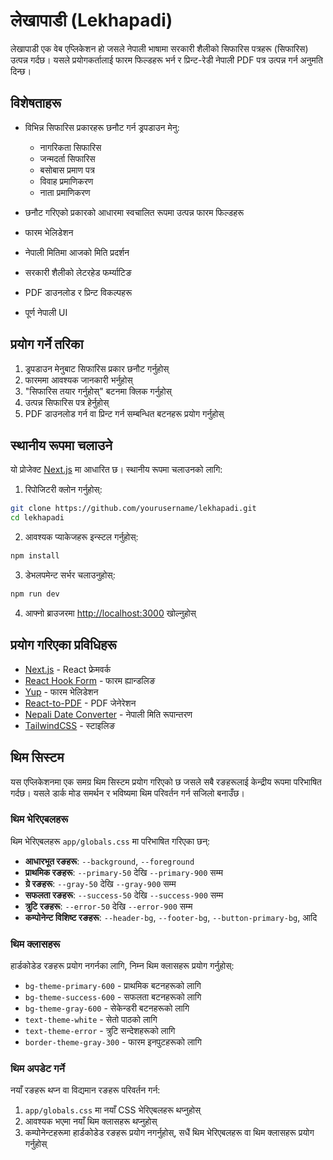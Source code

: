 # लेखापाडी (Lekhapadi)

लेखापाडी एक वेब एप्लिकेशन हो जसले नेपाली भाषामा सरकारी शैलीको सिफारिस पत्रहरू (सिफारिस) उत्पन्न गर्दछ। यसले प्रयोगकर्तालाई फारम फिल्डहरू भर्न र प्रिन्ट-रेडी नेपाली PDF पत्र उत्पन्न गर्न अनुमति दिन्छ।

## विशेषताहरू

- विभिन्न सिफारिस प्रकारहरू छनौट गर्न ड्रपडाउन मेनु:
  - नागरिकता सिफारिस
  - जन्मदर्ता सिफारिस
  - बसोबास प्रमाण पत्र
  - विवाह प्रमाणिकरण
  - नाता प्रमाणिकरण

- छनौट गरिएको प्रकारको आधारमा स्वचालित रूपमा उत्पन्न फारम फिल्डहरू
- फारम भेलिडेशन
- नेपाली मितिमा आजको मिति प्रदर्शन
- सरकारी शैलीको लेटरहेड फर्म्याटिङ
- PDF डाउनलोड र प्रिन्ट विकल्पहरू
- पूर्ण नेपाली UI

## प्रयोग गर्ने तरिका

1. ड्रपडाउन मेनुबाट सिफारिस प्रकार छनौट गर्नुहोस्
2. फारममा आवश्यक जानकारी भर्नुहोस्
3. "सिफारिस तयार गर्नुहोस्" बटनमा क्लिक गर्नुहोस्
4. उत्पन्न सिफारिस पत्र हेर्नुहोस्
5. PDF डाउनलोड गर्न वा प्रिन्ट गर्न सम्बन्धित बटनहरू प्रयोग गर्नुहोस्

## स्थानीय रूपमा चलाउने

यो प्रोजेक्ट [Next.js](https://nextjs.org) मा आधारित छ। स्थानीय रूपमा चलाउनको लागि:

1. रिपोजिटरी क्लोन गर्नुहोस्:
```bash
git clone https://github.com/yourusername/lekhapadi.git
cd lekhapadi
```

2. आवश्यक प्याकेजहरू इन्स्टल गर्नुहोस्:
```bash
npm install
```

3. डेभलपमेन्ट सर्भर चलाउनुहोस्:
```bash
npm run dev
```

4. आफ्नो ब्राउजरमा [http://localhost:3000](http://localhost:3000) खोल्नुहोस्

## प्रयोग गरिएका प्रविधिहरू

- [Next.js](https://nextjs.org) - React फ्रेमवर्क
- [React Hook Form](https://react-hook-form.com) - फारम ह्यान्डलिङ
- [Yup](https://github.com/jquense/yup) - फारम भेलिडेशन
- [React-to-PDF](https://www.npmjs.com/package/react-to-pdf) - PDF जेनेरेशन
- [Nepali Date Converter](https://www.npmjs.com/package/nepali-date-converter) - नेपाली मिति रूपान्तरण
- [TailwindCSS](https://tailwindcss.com) - स्टाइलिङ

## थिम सिस्टम

यस एप्लिकेशनमा एक समग्र थिम सिस्टम प्रयोग गरिएको छ जसले सबै रङहरूलाई केन्द्रीय रूपमा परिभाषित गर्दछ। यसले डार्क मोड समर्थन र भविष्यमा थिम परिवर्तन गर्न सजिलो बनाउँछ।

### थिम भेरिएबलहरू

थिम भेरिएबलहरू `app/globals.css` मा परिभाषित गरिएका छन्:

- **आधारभूत रङहरू**: `--background`, `--foreground`
- **प्राथमिक रङहरू**: `--primary-50` देखि `--primary-900` सम्म
- **ग्रे रङहरू**: `--gray-50` देखि `--gray-900` सम्म
- **सफलता रङहरू**: `--success-50` देखि `--success-900` सम्म
- **त्रुटि रङहरू**: `--error-50` देखि `--error-900` सम्म
- **कम्पोनेन्ट विशिष्ट रङहरू**: `--header-bg`, `--footer-bg`, `--button-primary-bg`, आदि

### थिम क्लासहरू

हार्डकोडेड रङहरू प्रयोग नगर्नका लागि, निम्न थिम क्लासहरू प्रयोग गर्नुहोस्:

- `bg-theme-primary-600` - प्राथमिक बटनहरूको लागि
- `bg-theme-success-600` - सफलता बटनहरूको लागि
- `bg-theme-gray-600` - सेकेन्डरी बटनहरूको लागि
- `text-theme-white` - सेतो पाठको लागि
- `text-theme-error` - त्रुटि सन्देशहरूको लागि
- `border-theme-gray-300` - फारम इनपुटहरूको लागि

### थिम अपडेट गर्ने

नयाँ रङहरू थप्न वा विद्यमान रङहरू परिवर्तन गर्न:

1. `app/globals.css` मा नयाँ CSS भेरिएबलहरू थप्नुहोस्
2. आवश्यक भएमा नयाँ थिम क्लासहरू थप्नुहोस्
3. कम्पोनेन्टहरूमा हार्डकोडेड रङहरू प्रयोग नगर्नुहोस्, सधैं थिम भेरिएबलहरू वा थिम क्लासहरू प्रयोग गर्नुहोस्
